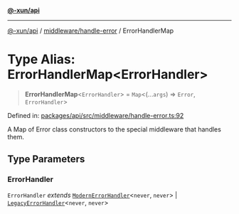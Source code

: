 [**@-xun/api**](../../../README.md)

***

[@-xun/api](../../../README.md) / [middleware/handle-error](../README.md) / ErrorHandlerMap

# Type Alias: ErrorHandlerMap\<ErrorHandler\>

> **ErrorHandlerMap**\<`ErrorHandler`\> = `Map`\<(...`args`) => `Error`, `ErrorHandler`\>

Defined in: [packages/api/src/middleware/handle-error.ts:92](https://github.com/Xunnamius/api-utils/blob/f86b6da3746432264ea1e1b00e1751b0fe171fe2/packages/api/src/middleware/handle-error.ts#L92)

A Map of Error class constructors to the special middleware that handles
them.

## Type Parameters

### ErrorHandler

`ErrorHandler` *extends* [`ModernErrorHandler`](ModernErrorHandler.md)\<`never`, `never`\> \| [`LegacyErrorHandler`](LegacyErrorHandler.md)\<`never`, `never`\>
